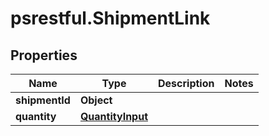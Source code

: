 # psrestful.ShipmentLink

## Properties
Name | Type | Description | Notes
------------ | ------------- | ------------- | -------------
**shipmentId** | **Object** |  | 
**quantity** | [**QuantityInput**](QuantityInput.md) |  | 
